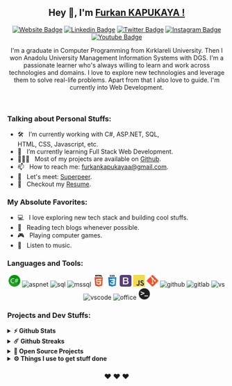 <div align="center">
	
## Hey 👋, I'm [Furkan KAPUKAYA !](https://github.com/furkankapukayaa/)

[![Website Badge](https://img.shields.io/badge/Website-3b5998?style=flat-square&logo=google-chrome&logoColor=white)](https://furkankapukayaa.github.io/)
[![Linkedin Badge](https://img.shields.io/badge/-LinkedIn-0e76a8?style=flat-square&logo=Linkedin&logoColor=white)](https://www.linkedin.com/in/furkankapukayaa/)
[![Twitter Badge](https://img.shields.io/badge/-Twitter-00acee?style=flat-square&logo=Twitter&logoColor=white)](https://twitter.com/furkankapukayaa)
[![Instagram Badge](https://img.shields.io/badge/-Instagram-e4405f?style=flat-square&logo=Instagram&logoColor=white)](https://instagram.com/furkankapukayaa/)
[![Youtube Badge](https://img.shields.io/badge/-Youtube-ff0000?style=flat-square&logo=Youtube&logoColor=white)](https://www.youtube.com/channel/UCwBs0J59FuWuStJIcgFgm5Q)	

I'm a graduate in Computer Programming from Kırklareli University. Then I won Anadolu University Management Information Systems with DGS. I'm a passionate learner who's always willing to learn and work across technologies and domains. I love to explore new technologies and leverage them to solve real-life problems. Apart from that I also love to guide. I'm currently into Web Development.

</div><br>
	 
### Talking about Personal Stuffs:

- 🛠 &nbsp; I’m currently working with C#, ASP.NET, SQL, <br /> HTML, CSS, Javascript, etc.
- 🚀 &nbsp; I’m currently learning Full Stack Web Development.
- 👨🏻‍💻 &nbsp; Most of my projects are available on [Github](https://github.com/furkankapukayaa?tab=repositories).
- 📫 &nbsp; How to reach me: furkankapukayaa@gmail.com.
- 🤙 &nbsp; Let's meet: [Superpeer](https://superpeer.com/furkankapukaya).
- 📝 &nbsp; Checkout my [Resume](https://furkankapukayaa.github.io/assets/Resume.pdf).

### My Absolute Favorites:

- 💻 &nbsp; I love exploring new tech stack and building cool stuffs.
- 📰 &nbsp; Reading tech blogs whenever possible.
- 🎮 &nbsp; Playing computer games.
- 🎵 &nbsp; Listen to music.

### Languages and Tools:
<div align="center">
<img height="27" src="https://raw.githubusercontent.com/github/explore/80688e429a7d4ef2fca1e82350fe8e3517d3494d/topics/csharp/csharp.png" alt="csharp">
<img height="27" src="https://i.hizliresim.com/9jf9my0.png" alt="aspnet">
<img height="27" src="https://www.freeiconspng.com/uploads/sql-server-icon-png-29.png" alt="sql">
<img height="27" src="https://i.hizliresim.com/8p71gpf.png" alt="mssql">
<img height="27" src="https://raw.githubusercontent.com/github/explore/80688e429a7d4ef2fca1e82350fe8e3517d3494d/topics/html/html.png" alt="html">
<img height="27" src="https://raw.githubusercontent.com/github/explore/80688e429a7d4ef2fca1e82350fe8e3517d3494d/topics/css/css.png" alt="css">
<img height="27" src="https://raw.githubusercontent.com/github/explore/80688e429a7d4ef2fca1e82350fe8e3517d3494d/topics/bootstrap/bootstrap.png" alt="bootstrap">
<img height="27" src="https://raw.githubusercontent.com/github/explore/80688e429a7d4ef2fca1e82350fe8e3517d3494d/topics/javascript/javascript.png" alt="javascript">
<img height="27" src="https://raw.githubusercontent.com/devicons/devicon/master/icons/git/git-original.svg" alt="git">
<img height="27" src="https://cdn-icons-png.flaticon.com/512/25/25231.png" alt="github">
<img height="27" src="https://mau.dev/uploads/-/system/project/avatar/53/gitlab.png" alt="gitlab">
<img height="27" src="https://visualstudio.microsoft.com/wp-content/uploads/2019/06/BrandVisualStudioWin2019-3.svg" alt="vs">
<img height="27" src="https://code.visualstudio.com/assets/images/code-stable.png" alt="vscode">
<img height="27" src="https://upload.wikimedia.org/wikipedia/commons/thumb/0/0c/Microsoft_Office_logo_%282013%E2%80%932019%29.svg/1728px-Microsoft_Office_logo_%282013%E2%80%932019%29.svg.png" alt="office">
<img height="27" src="https://raw.githubusercontent.com/github/explore/80688e429a7d4ef2fca1e82350fe8e3517d3494d/topics/terminal/terminal.png" alt="terminal">
</div>

### Projects and Dev Stuffs:

<details>	
  <summary><b>⚡ Github Stats</b></summary>

  <br />
  <img height="180em" src="https://github-readme-stats.vercel.app/api?username=furkankapukayaa&show_icons=true&hide_border=true&&count_private=true&include_all_commits=true" />
  <img height="180em" src="https://github-readme-stats.vercel.app/api/top-langs/?username=furkankapukayaa&exclude_repo=KNN-Image-Classification&show_icons=true&hide_border=true&layout=compact&langs_count=8"/>
</details>

<details>	
  <summary><b>☄️ Github Streaks</b></summary>

  <br />
  <img height="180em" src="https://github-readme-streak-stats.herokuapp.com/?user=furkankapukayaa&hide_border=true" />
</details>

<details>
  <summary><b>🚀 Open Source Projects</b></summary>

  <br />
  <table>
    <thead align="center">
      <tr border: none;>
        <td><b>💻 Projects</b></td>
        <td><b>🌟 Stars</b></td>
        <td><b>🍴 Forks</b></td>
        <td><b>🐛 Issues</b></td>
        <td><b>🔔 Pull Requests</b></td>
        <td><b>👨‍💻 Language</b></td>
      </tr>
    </thead>
    <tbody>
      <tr>
	      <td><a href="https://github.com/furkankapukayaa/MVCProjectCamp"><b>🚀 MVC Project Camp</b></a></td>
        <td><img alt="Stars" src="https://img.shields.io/github/stars/furkankapukayaa/MVCProjectCamp?style=flat-square&labelColor=343b41"/></td>
        <td><img alt="Forks" src="https://img.shields.io/github/forks/furkankapukayaa/MVCProjectCamp?style=flat-square&labelColor=343b41"/></td>
        <td><img alt="Issues" src="https://img.shields.io/github/issues/furkankapukayaa/MVCProjectCamp?style=flat-square"/></td>
        <td><img alt="Pull Requests" src="https://img.shields.io/github/issues-pr/furkankapukayaa/MVCProjectCamp?style=flat-square"/></td>
        <td><img alt="Language" src="https://img.shields.io/github/languages/top/furkankapukayaa/MVCProjectCamp?style=flat-square"/></td>
      </tr>
      <tr>
	      <td><a href="https://github.com/furkankapukayaa/EvdeKal"><b>💊 Evde Kal</b></a></td>
        <td><img alt="Stars" src="https://img.shields.io/github/stars/furkankapukayaa/EvdeKal?style=flat-square&labelColor=343b41"/></td>
        <td><img alt="Forks" src="https://img.shields.io/github/forks/furkankapukayaa/EvdeKal?style=flat-square&labelColor=343b41"/></td>
        <td><img alt="Issues" src="https://img.shields.io/github/issues/furkankapukayaa/EvdeKal?style=flat-square"/></td>
        <td><img alt="Pull Requests" src="https://img.shields.io/github/issues-pr/furkankapukayaa/EvdeKal?style=flat-square"/></td>
        <td><img alt="Language" src="https://img.shields.io/github/languages/top/furkankapukayaa/EvdeKal?style=flat-square"/></td>
      </tr>
      <tr>
	      <td><a href="https://github.com/furkankapukayaa/HotelAutomation"><b>🏨 Hotel Automation</b></a></td>
        <td><img alt="Stars" src="https://img.shields.io/github/stars/furkankapukayaa/HotelAutomation?style=flat-square&labelColor=343b41"/></td>
        <td><img alt="Forks" src="https://img.shields.io/github/forks/furkankapukayaa/HotelAutomation?style=flat-square&labelColor=343b41"/></td>
        <td><img alt="Issues" src="https://img.shields.io/github/issues/furkankapukayaa/HotelAutomation?style=flat-square"/></td>
        <td><img alt="Pull Requests" src="https://img.shields.io/github/issues-pr/furkankapukayaa/HotelAutomation?style=flat-square"/></td>
        <td><img alt="Language" src="https://img.shields.io/github/languages/top/furkankapukayaa/HotelAutomation?style=flat-square"/></td>
      </tr>
      <tr>
	      <td><a href="https://github.com/furkankapukayaa/TodoList"><b>📋 Todo List</b></a></td>
        <td><img alt="Stars" src="https://img.shields.io/github/stars/furkankapukayaa/TodoList?style=flat-square&labelColor=343b41"/></td>
        <td><img alt="Forks" src="https://img.shields.io/github/forks/furkankapukayaa/TodoList?style=flat-square&labelColor=343b41"/></td>
        <td><img alt="Issues" src="https://img.shields.io/github/issues/furkankapukayaa/TodoList?style=flat-square"/></td>
        <td><img alt="Pull Requests" src="https://img.shields.io/github/issues-pr/furkankapukayaa/TodoList?style=flat-square"/></td>
         <td><img alt="Language" src="https://img.shields.io/github/languages/top/furkankapukayaa/TodoList?style=flat-square"/></td> 
      </tr>
      <tr>
	     <td><a href="https://github.com/furkankapukayaa/TodoList"><b>⏱️ Shuttime</b></a></td>
        <td><img alt="Stars" src="https://img.shields.io/github/stars/furkankapukayaa/Shuttime?style=flat-square&labelColor=343b41"/></td>
        <td><img alt="Forks" src="https://img.shields.io/github/forks/furkankapukayaa/Shuttime?style=flat-square&labelColor=343b41"/></td>
        <td><img alt="Issues" src="https://img.shields.io/github/issues/furkankapukayaa/Shuttime?style=flat-square"/></td>
        <td><img alt="Pull Requests" src="https://img.shields.io/github/issues-pr/furkankapukayaa/Shuttime?style=flat-square"/></td>
         <td><img alt="Language" src="https://img.shields.io/github/languages/top/furkankapukayaa/Shuttime?style=flat-square"/></td> 
      </tr>
      <tr>
	     <td><a href="https://github.com/furkankapukayaa/TodoList"><b>🔣 QR Code Generation</b></a></td>
        <td><img alt="Stars" src="https://img.shields.io/github/stars/furkankapukayaa/QRCodeGeneration?style=flat-square&labelColor=343b41"/></td>
        <td><img alt="Forks" src="https://img.shields.io/github/forks/furkankapukayaa/QRCodeGeneration?style=flat-square&labelColor=343b41"/></td>
        <td><img alt="Issues" src="https://img.shields.io/github/issues/furkankapukayaa/QRCodeGeneration?style=flat-square"/></td>
        <td><img alt="Pull Requests" src="https://img.shields.io/github/issues-pr/furkankapukayaa/QRCodeGeneration?style=flat-square"/></td>
         <td><img alt="Language" src="https://img.shields.io/github/languages/top/furkankapukayaa/QRCodeGeneration?style=flat-square"/></td> 
      </tr>
       <tr>
	     <td><a href="https://github.com/furkankapukayaa/RealEstateOffice"><b>🏙 Real Estate Office</b></a></td>
        <td><img alt="Stars" src="https://img.shields.io/github/stars/furkankapukayaa/RealEstateOffice?style=flat-square&labelColor=343b41"/></td>
        <td><img alt="Forks" src="https://img.shields.io/github/forks/furkankapukayaa/RealEstateOffice?style=flat-square&labelColor=343b41"/></td>
        <td><img alt="Issues" src="https://img.shields.io/github/issues/furkankapukayaa/RealEstateOffice?style=flat-square"/></td>
        <td><img alt="Pull Requests" src="https://img.shields.io/github/issues-pr/furkankapukayaa/RealEstateOffice?style=flat-square"/></td>
         <td><img alt="Language" src="https://img.shields.io/github/languages/top/furkankapukayaa/RealEstateOffice?style=flat-square"/></td> 
      </tr>
    </tbody>
  </table>
  <br />
</details>
 
<details>	
  <br />
  <summary><b>⚙️ Things I use to get stuff done</b></summary>
  	<ul>
  	    <li><b>OS:</b> Windows 10</li>
	    <li><b>Laptop: </b> HP Elitebook 820 G2</li>
	    <li><b>Code Editor:</b> Visual Studio - Visual Studio Code </li>
	    <li><b>To Stay Updated:</b> Medium, Twitter, Youtube and Linkedin.</li>
	</ul>	
</details>

<div align="center">

###  ❤️ ❤️ ❤️

</div>
